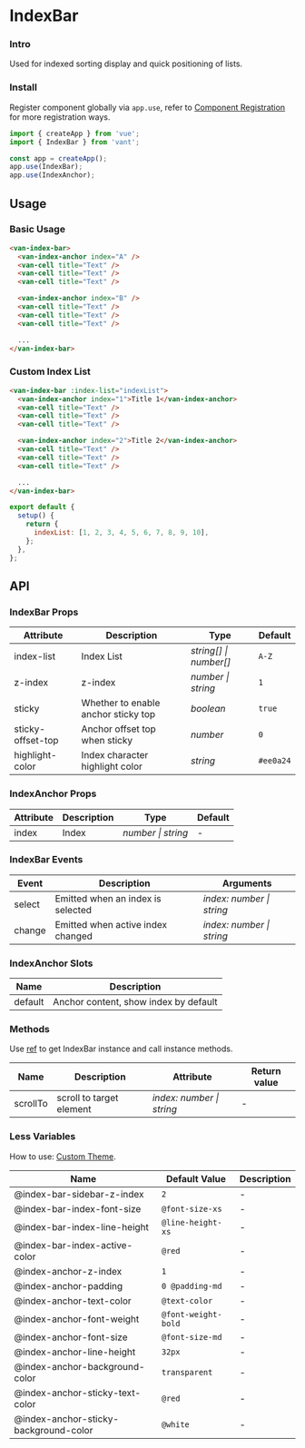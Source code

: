 # IndexBar

### Intro

Used for indexed sorting display and quick positioning of lists.

### Install

Register component globally via `app.use`, refer to [Component Registration](#/en-US/advanced-usage#zu-jian-zhu-ce) for more registration ways.

```js
import { createApp } from 'vue';
import { IndexBar } from 'vant';

const app = createApp();
app.use(IndexBar);
app.use(IndexAnchor);
```

## Usage

### Basic Usage

```html
<van-index-bar>
  <van-index-anchor index="A" />
  <van-cell title="Text" />
  <van-cell title="Text" />
  <van-cell title="Text" />

  <van-index-anchor index="B" />
  <van-cell title="Text" />
  <van-cell title="Text" />
  <van-cell title="Text" />

  ...
</van-index-bar>
```

### Custom Index List

```html
<van-index-bar :index-list="indexList">
  <van-index-anchor index="1">Title 1</van-index-anchor>
  <van-cell title="Text" />
  <van-cell title="Text" />
  <van-cell title="Text" />

  <van-index-anchor index="2">Title 2</van-index-anchor>
  <van-cell title="Text" />
  <van-cell title="Text" />
  <van-cell title="Text" />

  ...
</van-index-bar>
```

```js
export default {
  setup() {
    return {
      indexList: [1, 2, 3, 4, 5, 6, 7, 8, 9, 10],
    };
  },
};
```

## API

### IndexBar Props

| Attribute | Description | Type | Default |
| --- | --- | --- | --- |
| index-list | Index List | _string[] \| number[]_ | `A-Z` |
| z-index | z-index | _number \| string_ | `1` |
| sticky | Whether to enable anchor sticky top | _boolean_ | `true` |
| sticky-offset-top | Anchor offset top when sticky | _number_ | `0` |
| highlight-color | Index character highlight color | _string_ | `#ee0a24` | - |

### IndexAnchor Props

| Attribute | Description | Type               | Default |
| --------- | ----------- | ------------------ | ------- |
| index     | Index       | _number \| string_ | -       |

### IndexBar Events

| Event  | Description                       | Arguments                 |
| ------ | --------------------------------- | ------------------------- |
| select | Emitted when an index is selected | _index: number \| string_ |
| change | Emitted when active index changed | _index: number \| string_ |

### IndexAnchor Slots

| Name    | Description                           |
| ------- | ------------------------------------- |
| default | Anchor content, show index by default |

### Methods

Use [ref](https://v3.vuejs.org/guide/component-template-refs.html) to get IndexBar instance and call instance methods.

| Name | Description | Attribute | Return value |
| --- | --- | --- | --- |
| scrollTo | scroll to target element | _index: number \| string_ | - |

### Less Variables

How to use: [Custom Theme](#/en-US/theme).

| Name                                  | Default Value       | Description |
| ------------------------------------- | ------------------- | ----------- |
| @index-bar-sidebar-z-index            | `2`                 | -           |
| @index-bar-index-font-size            | `@font-size-xs`     | -           |
| @index-bar-index-line-height          | `@line-height-xs`   | -           |
| @index-bar-index-active-color         | `@red`              | -           |
| @index-anchor-z-index                 | `1`                 | -           |
| @index-anchor-padding                 | `0 @padding-md`     | -           |
| @index-anchor-text-color              | `@text-color`       | -           |
| @index-anchor-font-weight             | `@font-weight-bold` | -           |
| @index-anchor-font-size               | `@font-size-md`     | -           |
| @index-anchor-line-height             | `32px`              | -           |
| @index-anchor-background-color        | `transparent`       | -           |
| @index-anchor-sticky-text-color       | `@red`              | -           |
| @index-anchor-sticky-background-color | `@white`            | -           |

